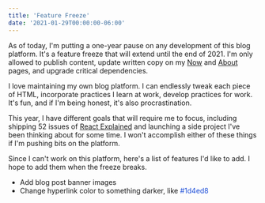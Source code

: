 ```yaml
---
title: 'Feature Freeze'
date: '2021-01-29T00:00:00-06:00'
---
```


As of today, I'm putting a one-year pause on any development of this blog
platform. It's a feature freeze that will extend until the end of 2021. I'm
only allowed to publish content, update written copy on my [Now](/now) and
[About](/about) pages, and upgrade critical dependencies.

I love maintaining my own blog platform. I can endlessly tweak each piece of
HTML, incorporate practices I learn at work, develop practices for work. It's
fun, and if I'm being honest, it's also procrastination.

This year, I have different goals that will require me to focus, including
shipping 52 issues of [React
Explained](https://www.getrevue.co/profile/react-explained) and launching a
side project I've been thinking about for some time. I won't accomplish either
of these things if I'm pushing bits on the platform.

Since I can't work on this platform, here's a list of features I'd like to add.
I hope to add them when the freeze breaks.

- Add blog post banner images
- Change hyperlink color to something darker, like <span style="color: #1d4ed8;">#1d4ed8</span>
